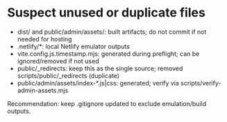 # Suspect unused or duplicate files

- dist/ and public/admin/assets/: built artifacts; do not commit if not needed for hosting
- .netlify/*: local Netlify emulator outputs
- vite.config.js.timestamp.mjs: generated during preflight; can be ignored/removed if not used
- public/_redirects: keep this as the single source; removed scripts/public/_redirects (duplicate)
- public/admin/assets/index-*.js|css: generated; verify via scripts/verify-admin-assets.mjs


Recommendation: keep .gitignore updated to exclude emulation/build outputs.
